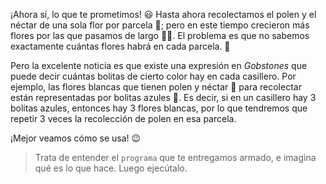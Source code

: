 <gs-attire attire-url="https://raw.githubusercontent.com/MumukiProject/mumuki-guia-gobstones-practica-repeticion-simple-kids/master/assets/attires/config.json"></gs-attire>
<gs-toolbox toolbox-url="https://raw.githubusercontent.com/MumukiProject/mumuki-guia-gobstones-practica-repeticion-simple-kids/master/assets/toolbox_1553783444661.xml"></gs-toolbox>

¡Ahora sí, lo que te prometimos! :smiley: Hasta ahora recolectamos el polen y el néctar de una sola flor por parcela :hibiscus:; pero en este tiempo crecieron más flores por las que pasamos de largo :blossom::cherry_blossom:. El problema es que no sabemos exactamente cuántas flores habrá en cada parcela. :bow:

Pero la excelente noticia es que existe una expresión en _Gobstones_ que puede decir cuántas bolitas de cierto color hay en cada casillero. Por ejemplo, las flores blancas que tienen polen y néctar :white_flower: para recolectar están representadas por bolitas azules :large_blue_circle:. Es decir, si en un casillero hay 3 bolitas azules, entonces hay 3 flores blancas, por lo que tendremos que repetir 3 veces la recolección de polen en esa parcela.

¡Mejor veamos cómo se usa! :wink:

> Trata de entender el `programa` que te entregamos armado, e imagina qué es lo que hace. Luego ejecútalo.
